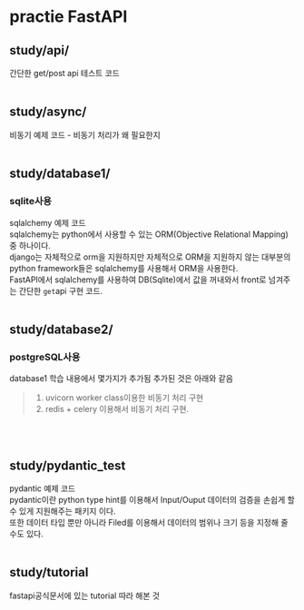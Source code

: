 # practie FastAPI 

## study/api/
간단한 get/post api 테스트 코드 <br><br>

## study/async/
비동기 예제 코드 - 비동기 처리가 왜 필요한지 <br><br>

## study/database1/
### sqlite사용
sqlalchemy 예제 코드 <br>
sqlalchemy는 python에서 사용할 수 있는 ORM(Objective Relational Mapping) 중 하나이다.<br>
django는 자체적으로 orm을 지원하지만 자체적으로 ORM을 지원하지 않는 대부분의 python framework들은 sqlalchemy를 사용해서 ORM을 사용한다. <br>
FastAPI에서 sqlalchemy를 사용하여 DB(Sqlite)에서 값을 꺼내와서 front로 넘겨주는 간단한 `get`api 구현 코드. <br><br>

## study/database2/
### postgreSQL사용
database1 학습 내용에서 몇가지가 추가됨 추가된 것은 아래와 같음
> 1. uvicorn worker class이용한 비동기 처리 구현 <br>
> 2. redis + celery 이용해서 비동기 처리 구현.

<br><br>


## study/pydantic_test
pydantic 예제 코드 <br>
pydantic이란 python type hint를 이용해서 Input/Ouput 데이터의 검증을 손쉽게 할 수 있게 지원해주는 패키지 이다. <br>
또한 데이터 타입 뿐만 아니라 Filed를 이용해서 데이터의 범위나 크기 등을 지정해 줄 수도 있다.  <br><br>

## study/tutorial
fastapi공식문서에 있는 tutorial 따라 해본 것 
